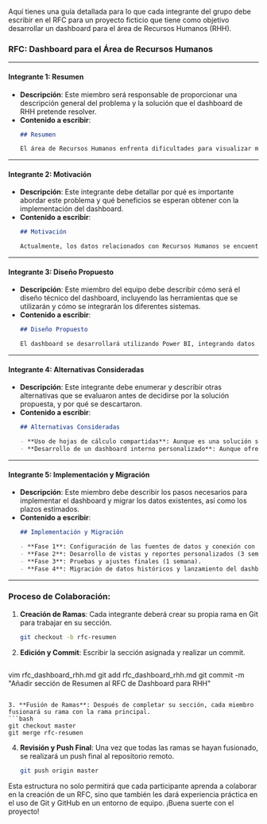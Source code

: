 Aquí tienes una guía detallada para lo que cada integrante del grupo debe escribir en el RFC para un proyecto ficticio que tiene como objetivo desarrollar un dashboard para el área de Recursos Humanos (RHH).
 
### RFC: Dashboard para el Área de Recursos Humanos
 
---
 
#### Integrante 1: **Resumen**
- **Descripción**: Este miembro será responsable de proporcionar una descripción general del problema y la solución que el dashboard de RHH pretende resolver.
- **Contenido a escribir**:
    ```markdown
    ## Resumen
 
    El área de Recursos Humanos enfrenta dificultades para visualizar métricas clave como la rotación de personal, el ausentismo, y el desempeño de los empleados. El objetivo de este RFC es proponer la creación de un dashboard que centralice estas métricas y permita una mejor toma de decisiones basada en datos.
    ```
 
---
 
#### Integrante 2: **Motivación**
- **Descripción**: Este integrante debe detallar por qué es importante abordar este problema y qué beneficios se esperan obtener con la implementación del dashboard.
- **Contenido a escribir**:
    ```markdown
    ## Motivación
 
    Actualmente, los datos relacionados con Recursos Humanos se encuentran dispersos en múltiples hojas de cálculo y sistemas, lo que dificulta el análisis y la identificación de tendencias. Un dashboard consolidado permitirá a los gerentes de RHH visualizar la información clave en tiempo real, mejorando la eficiencia y la precisión en la toma de decisiones.
    ```
 
---
 
#### Integrante 3: **Diseño Propuesto**
- **Descripción**: Este miembro del equipo debe describir cómo será el diseño técnico del dashboard, incluyendo las herramientas que se utilizarán y cómo se integrarán los diferentes sistemas.
- **Contenido a escribir**:
    ```markdown
    ## Diseño Propuesto
 
    El dashboard se desarrollará utilizando Power BI, integrando datos desde el sistema de gestión de recursos humanos (HRMS) y hojas de cálculo de Google Sheets. Se crearán vistas personalizadas para rotación, ausentismo, y desempeño, permitiendo filtrado dinámico y análisis a nivel de empleado y departamento.
    ```
 
---
 
#### Integrante 4: **Alternativas Consideradas**
- **Descripción**: Este integrante debe enumerar y describir otras alternativas que se evaluaron antes de decidirse por la solución propuesta, y por qué se descartaron.
- **Contenido a escribir**:
    ```markdown
    ## Alternativas Consideradas
 
    - **Uso de hojas de cálculo compartidas**: Aunque es una solución simple y de bajo costo, no permite la visualización dinámica ni el análisis avanzado de datos.
    - **Desarrollo de un dashboard interno personalizado**: Aunque ofrece flexibilidad, requeriría un esfuerzo significativo en términos de desarrollo y mantenimiento.
    ```
 
---
 
#### Integrante 5: **Implementación y Migración**
- **Descripción**: Este miembro debe describir los pasos necesarios para implementar el dashboard y migrar los datos existentes, así como los plazos estimados.
- **Contenido a escribir**:
    ```markdown
    ## Implementación y Migración
 
    - **Fase 1**: Configuración de las fuentes de datos y conexión con Power BI (2 semanas).
    - **Fase 2**: Desarrollo de vistas y reportes personalizados (3 semanas).
    - **Fase 3**: Pruebas y ajustes finales (1 semana).
    - **Fase 4**: Migración de datos históricos y lanzamiento del dashboard (2 semanas).
    ```
 
---
 
### Proceso de Colaboración:
 
1. **Creación de Ramas**: Cada integrante deberá crear su propia rama en Git para trabajar en su sección.
   ```bash
   git checkout -b rfc-resumen
   ```
 
2. **Edición y Commit**: Escribir la sección asignada y realizar un commit.
   ```bash
vim rfc_dashboard_rhh.md
git add rfc_dashboard_rhh.md
   git commit -m "Añadir sección de Resumen al RFC de Dashboard para RHH"
   ```
 
3. **Fusión de Ramas**: Después de completar su sección, cada miembro fusionará su rama con la rama principal.
   ```bash
   git checkout master
   git merge rfc-resumen
   ```
 
4. **Revisión y Push Final**: Una vez que todas las ramas se hayan fusionado, se realizará un push final al repositorio remoto.
   ```bash
   git push origin master
   ```
 
Esta estructura no solo permitirá que cada participante aprenda a colaborar en la creación de un RFC, sino que también les dará experiencia práctica en el uso de Git y GitHub en un entorno de equipo. ¡Buena suerte con el proyecto!